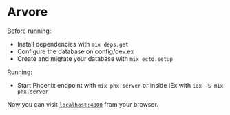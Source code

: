 # Arvore

Before running:
  * Install dependencies with `mix deps.get`
  * Configure the database on config/dev.ex
  * Create and migrate your database with `mix ecto.setup`

Running:
  * Start Phoenix endpoint with `mix phx.server` or inside IEx with `iex -S mix phx.server`

Now you can visit [`localhost:4000`](http://localhost:4000) from your browser.

